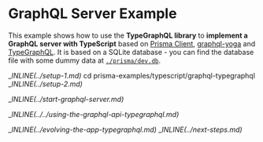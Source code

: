 # GraphQL Server Example

This example shows how to use the **TypeGraphQL library** to **implement a GraphQL server with TypeScript** based on [Prisma Client](https://github.com/prisma/prisma2/blob/master/docs/prisma-client-js/api.md), [graphql-yoga](https://github.com/prisma/graphql-yoga) and [TypeGraphQL](https://typegraphql.com/). It is based on a SQLite database - you can find the database file with some dummy data at [`./prisma/dev.db`](./prisma/dev.db).

__INLINE(../_setup-1.md)__
cd prisma-examples/typescript/graphql-typegraphql
__INLINE(../_setup-2.md)__

__INLINE(../_start-graphql-server.md)__

__INLINE(../../_using-the-graphql-api-typegraphql.md)__

__INLINE(../_evolving-the-app-typegraphql.md)__
__INLINE(../_next-steps.md)__